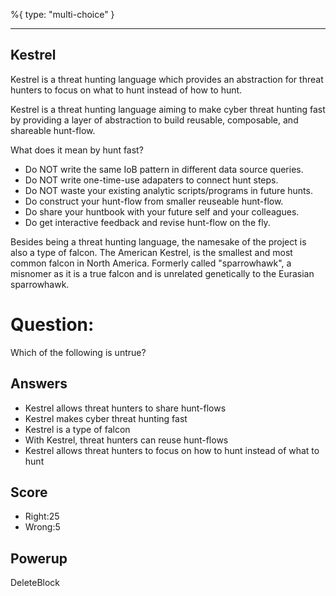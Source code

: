 %{
 type: "multi-choice"
}

---
## Kestrel
Kestrel is a threat hunting language which
provides an abstraction for threat hunters to focus on what to hunt instead of how to hunt.

Kestrel is a threat hunting language aiming to make cyber threat hunting fast by providing 
a layer of abstraction to build reusable, composable, and shareable hunt-flow.

What does it mean by hunt fast?

- Do NOT write the same IoB pattern in different data source queries.
- Do NOT write one-time-use adapaters to connect hunt steps.
- Do NOT waste your existing analytic scripts/programs in future hunts.
- Do construct your hunt-flow from smaller reuseable hunt-flow.
- Do share your huntbook with your future self and your colleagues.
- Do get interactive feedback and revise hunt-flow on the fly.

Besides being a threat hunting language, the namesake of the project is also a type of falcon.
The American Kestrel, is the smallest and most common falcon in North America. 
Formerly called "sparrowhawk", 
a misnomer as it is a true falcon and is unrelated genetically to the Eurasian sparrowhawk.

# Question:
Which of the following is untrue?

## Answers
- Kestrel allows threat hunters to share hunt-flows 
- Kestrel makes cyber threat hunting fast
- Kestrel is a type of falcon
- With Kestrel, threat hunters can reuse hunt-flows
- Kestrel allows threat hunters to focus on how to hunt instead of what to hunt

## Score
- Right:25
- Wrong:5

## Powerup
DeleteBlock
